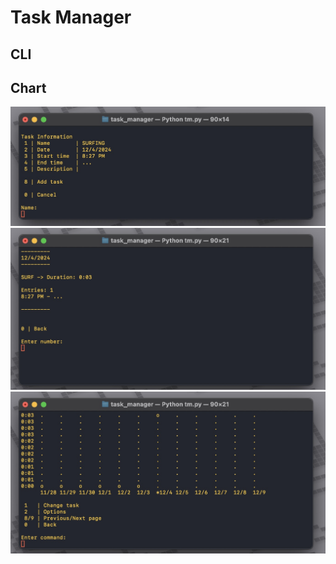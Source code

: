 # Task Manager

## CLI

## Chart

![Add task](images/add.jpg)
![View task](images/view.jpg)
![Graph](images/graph.jpg)
